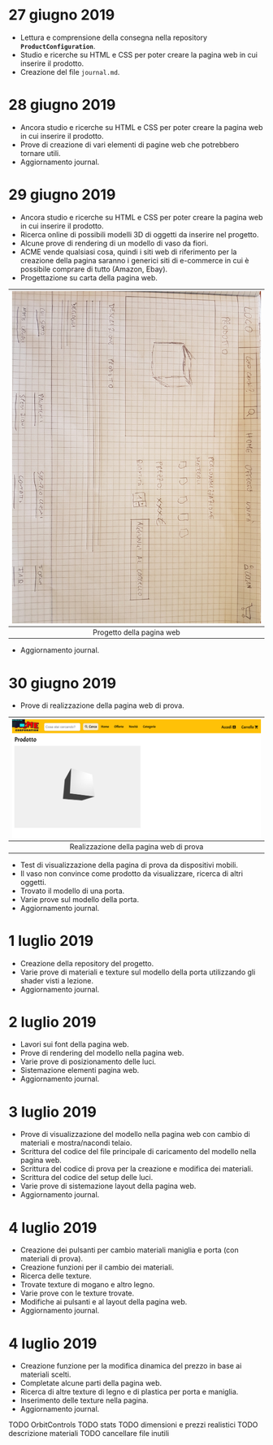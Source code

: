 # 27 giugno 2019

* Lettura e comprensione della consegna nella repository **`ProductConfiguration`**.
* Studio e ricerche su HTML e CSS per poter creare la pagina web in cui inserire il prodotto.
* Creazione del file `journal.md`.

# 28 giugno 2019

* Ancora studio e ricerche su HTML e CSS per poter creare la pagina web in cui inserire il prodotto.
* Prove di creazione di vari elementi di pagine web che potrebbero tornare utili.
* Aggiornamento journal.

# 29 giugno 2019

* Ancora studio e ricerche su HTML e CSS per poter creare la pagina web in cui inserire il prodotto.
* Ricerca online di possibili modelli 3D di oggetti da inserire nel progetto.
* Alcune prove di rendering di un modello di vaso da fiori.
* ACME vende qualsiasi cosa, quindi i siti web di riferimento per la creazione della pagina saranno i generici siti di e-commerce in cui è possibile comprare di tutto (Amazon, Ebay).
* Progettazione su carta della pagina web.

| ![Project webpage](pics/progetto_paginaweb.jpg) |
| :------------------------------------------: |
| Progetto della pagina web |

* Aggiornamento journal.

# 30 giugno 2019

* Prove di realizzazione della pagina web di prova.

| ![First webpage](pics/pagina_prova.png) |
| :---------------------------------------------: |
| Realizzazione della pagina web di prova |

* Test di visualizzazione della pagina di prova da dispositivi mobili.
* Il vaso non convince come prodotto da visualizzare, ricerca di altri oggetti.
* Trovato il modello di una porta.
* Varie prove sul modello della porta.
* Aggiornamento journal.

# 1 luglio 2019

* Creazione della repository del progetto.
* Varie prove di materiali e texture sul modello della porta utilizzando gli shader visti a lezione.
* Aggiornamento journal.

# 2 luglio 2019

* Lavori sui font della pagina web.
* Prove di rendering del modello nella pagina web.
* Varie prove di posizionamento delle luci.
* Sistemazione elementi pagina web.
* Aggiornamento journal.

# 3 luglio 2019

* Prove di visualizzazione del modello nella pagina web con cambio di materiali e mostra/nacondi telaio.
* Scrittura del codice del file principale di caricamento del modello nella pagina web.
* Scrittura del codice di prova per la creazione e modifica dei materiali.
* Scrittura del codice del setup delle luci.
* Varie prove di sistemazione layout della pagina web.
* Aggiornamento journal.

# 4 luglio 2019

* Creazione dei pulsanti per cambio materiali maniglia e porta (con materiali di prova).
* Creazione funzioni per il cambio dei materiali.
* Ricerca delle texture.
* Trovate texture di mogano e altro legno.
* Varie prove con le texture trovate.
* Modifiche ai pulsanti e al layout della pagina web.
* Aggiornamento journal.

# 4 luglio 2019

* Creazione funzione per la modifica dinamica del prezzo in base ai materiali scelti.
* Completate alcune parti della pagina web.
* Ricerca di altre texture di legno e di plastica per porta e maniglia.
* Inserimento delle texture nella pagina.
* Aggiornamento journal.

TODO OrbitControls
TODO stats
TODO dimensioni e prezzi realistici
TODO descrizione materiali
TODO cancellare file inutili

